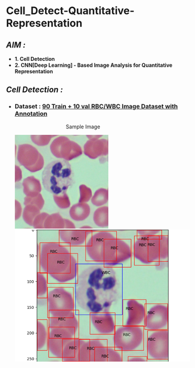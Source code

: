 # **Cell_Detect-Quantitative-Representation**

## ***AIM :***
  
-   **1. Cell Detection**
-   **2. CNN[Deep Learning] - Based Image Analysis for Quantitative Representation** 

  
## ***Cell Detection :***

-   ### Dataset : [90 Train + 10 val RBC/WBC Image Dataset with Annotation](https://www.dropbox.com/sh/v6epaau1kh7ofyj/AADOJsX-ghd70tn_ds1aDJtMa?dl=0)
    &emsp;&emsp;&emsp;&emsp;&emsp;&emsp;&emsp;&emsp;&emsp;&emsp;Sample Image


    ![Input Image](<Cell_Detection/Dataset/RBC_WBC-dataset/cells/images/val/image-23.png>) ![Annotated Label-Image](<Cell_Detection/Dataset/RBC_WBC-dataset/Sample annotated image/annotated_image-23.png>)   

